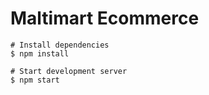 # Maltimart Ecommerce



```
# Install dependencies
$ npm install

# Start development server
$ npm start
```
